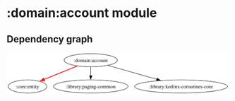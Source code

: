# :domain:account module
## Dependency graph
![Dependency graph](../../docs/images/graphs/dep_graph_domain_account.svg)
